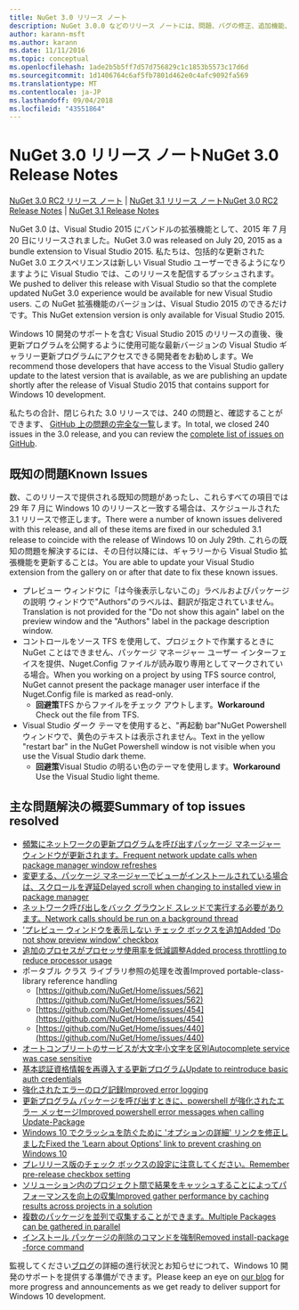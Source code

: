 ```yaml
---
title: NuGet 3.0 リリース ノート
description: NuGet 3.0.0 などのリリース ノートには、問題、バグの修正、追加機能、および Dcr が知られています。
author: karann-msft
ms.author: karann
ms.date: 11/11/2016
ms.topic: conceptual
ms.openlocfilehash: 1ade2b5b5ff7d57d756829c1c1853b5573c17d6d
ms.sourcegitcommit: 1d1406764c6af5fb7801d462e0c4afc9092fa569
ms.translationtype: MT
ms.contentlocale: ja-JP
ms.lasthandoff: 09/04/2018
ms.locfileid: "43551864"
---
```

# <a name="nuget-30-release-notes"></a><span data-ttu-id="3c31a-103">NuGet 3.0 リリース ノート</span><span class="sxs-lookup"><span data-stu-id="3c31a-103">NuGet 3.0 Release Notes</span></span>

<span data-ttu-id="3c31a-104">[NuGet 3.0 RC2 リリース ノート](../release-notes/nuget-3.0-RC2.md) | [NuGet 3.1 リリース ノート](../release-notes/nuget-3.1.md)</span><span class="sxs-lookup"><span data-stu-id="3c31a-104">[NuGet 3.0 RC2 Release Notes](../release-notes/nuget-3.0-RC2.md) | [NuGet 3.1 Release Notes](../release-notes/nuget-3.1.md)</span></span>

<span data-ttu-id="3c31a-105">NuGet 3.0 は、Visual Studio 2015 にバンドルの拡張機能として、2015 年 7 月 20 日にリリースされました。</span><span class="sxs-lookup"><span data-stu-id="3c31a-105">NuGet 3.0 was released on July 20, 2015 as a bundle extension to Visual Studio 2015.</span></span> <span data-ttu-id="3c31a-106">私たちは、包括的な更新された NuGet 3.0 エクスペリエンスは新しい Visual Studio ユーザーできるようになりますように Visual Studio では、このリリースを配信するプッシュされます。</span><span class="sxs-lookup"><span data-stu-id="3c31a-106">We pushed to deliver this release with Visual Studio so that the complete updated NuGet 3.0 experience would be available for new Visual Studio users.</span></span> <span data-ttu-id="3c31a-107">この NuGet 拡張機能のバージョンは、Visual Studio 2015 のできるだけです。</span><span class="sxs-lookup"><span data-stu-id="3c31a-107">This NuGet extension version is only available for Visual Studio 2015.</span></span>

<span data-ttu-id="3c31a-108">Windows 10 開発のサポートを含む Visual Studio 2015 のリリースの直後、後更新プログラムを公開するように使用可能な最新バージョンの Visual Studio ギャラリー更新プログラムにアクセスできる開発者をお勧めします。</span><span class="sxs-lookup"><span data-stu-id="3c31a-108">We recommend those developers that have access to the Visual Studio gallery update to the latest version that is available, as we are publishing an update shortly after the release of Visual Studio 2015 that contains support for Windows 10 development.</span></span>

<span data-ttu-id="3c31a-109">私たちの合計、閉じられた 3.0 リリースでは、240 の問題と、確認することができます、 [GitHub 上の問題の完全な一覧](https://github.com/NuGet/Home/issues?q=milestone%3A3.0.0-RTM+is%3Aclosed)します。</span><span class="sxs-lookup"><span data-stu-id="3c31a-109">In total, we closed 240 issues in the 3.0 release, and you can review the [complete list of issues on GitHub](https://github.com/NuGet/Home/issues?q=milestone%3A3.0.0-RTM+is%3Aclosed).</span></span>

## <a name="known-issues"></a><span data-ttu-id="3c31a-110">既知の問題</span><span class="sxs-lookup"><span data-stu-id="3c31a-110">Known Issues</span></span>

<span data-ttu-id="3c31a-111">数、このリリースで提供される既知の問題があったし、これらすべての項目では 29 年 7 月に Windows 10 のリリースと一致する場合は、スケジュールされた 3.1 リリースで修正します。</span><span class="sxs-lookup"><span data-stu-id="3c31a-111">There were a number of known issues delivered with this release, and all of these items are fixed in our scheduled 3.1 release to coincide with the release of Windows 10 on July 29th.</span></span>  <span data-ttu-id="3c31a-112">これらの既知の問題を解決するには、その日付以降には、ギャラリーから Visual Studio 拡張機能を更新することは。</span><span class="sxs-lookup"><span data-stu-id="3c31a-112">You are able to update your Visual Studio extension from the gallery on or after that date to fix these known issues.</span></span>

*  <span data-ttu-id="3c31a-113">プレビュー ウィンドウに「は今後表示しないこの」ラベルおよびパッケージの説明 ウィンドウで"Authors"のラベルは、翻訳が指定されていません。</span><span class="sxs-lookup"><span data-stu-id="3c31a-113">Translation is not provided for the "Do not show this again" label on the preview window and the "Authors" label in the package description window.</span></span>
*  <span data-ttu-id="3c31a-114">コントロールをソース TFS を使用して、プロジェクトで作業するときに NuGet ことはできません、パッケージ マネージャー ユーザー インターフェイスを提供、Nuget.Config ファイルが読み取り専用としてマークされている場合。</span><span class="sxs-lookup"><span data-stu-id="3c31a-114">When you working on a project by using TFS source control, NuGet cannot present the package manager user interface if the Nuget.Config file is marked as read-only.</span></span>
   * <span data-ttu-id="3c31a-115">**回避策**TFS からファイルをチェック アウトします。</span><span class="sxs-lookup"><span data-stu-id="3c31a-115">**Workaround** Check out the file from TFS.</span></span>
*  <span data-ttu-id="3c31a-116">Visual Studio ダーク テーマを使用すると、"再起動 bar"NuGet Powershell ウィンドウで、黄色のテキストは表示されません。</span><span class="sxs-lookup"><span data-stu-id="3c31a-116">Text in the yellow "restart bar" in the NuGet Powershell window is not visible when you use the Visual Studio dark theme.</span></span>
   * <span data-ttu-id="3c31a-117">**回避策**Visual Studio の明るい色のテーマを使用します。</span><span class="sxs-lookup"><span data-stu-id="3c31a-117">**Workaround** Use the Visual Studio light theme.</span></span>


## <a name="summary-of-top-issues-resolved"></a><span data-ttu-id="3c31a-118">主な問題解決の概要</span><span class="sxs-lookup"><span data-stu-id="3c31a-118">Summary of top issues resolved</span></span>

* [<span data-ttu-id="3c31a-119">頻繁にネットワークの更新プログラムを呼び出すパッケージ マネージャー ウィンドウが更新されます。</span><span class="sxs-lookup"><span data-stu-id="3c31a-119">Frequent network update calls when package manager window refreshes</span></span>](https://github.com/NuGet/Home/issues/515)
* [<span data-ttu-id="3c31a-120">変更する、パッケージ マネージャーでビューがインストールされている場合は、スクロールを遅延</span><span class="sxs-lookup"><span data-stu-id="3c31a-120">Delayed scroll when changing to installed view in package manager</span></span>](https://github.com/NuGet/Home/issues/519)
* [<span data-ttu-id="3c31a-121">ネットワーク呼び出しをバック グラウンド スレッドで実行する必要があります。</span><span class="sxs-lookup"><span data-stu-id="3c31a-121">Network calls should be run on a background thread</span></span>](https://github.com/NuGet/Home/issues/516)
* [<span data-ttu-id="3c31a-122">'プレビュー ウィンドウを表示しない チェック ボックスを追加</span><span class="sxs-lookup"><span data-stu-id="3c31a-122">Added 'Do not show preview window' checkbox</span></span>](https://github.com/NuGet/Home/issues/566)
* [<span data-ttu-id="3c31a-123">追加のプロセスがプロセッサ使用率を低減調整</span><span class="sxs-lookup"><span data-stu-id="3c31a-123">Added process throttling to reduce processor usage</span></span>](https://github.com/NuGet/Home/issues/356)
* <span data-ttu-id="3c31a-124">ポータブル クラス ライブラリ参照の処理を改善</span><span class="sxs-lookup"><span data-stu-id="3c31a-124">Improved portable-class-library reference handling</span></span>
    * [https://github.com/NuGet/Home/issues/562](https://github.com/NuGet/Home/issues/562)
    * [https://github.com/NuGet/Home/issues/454](https://github.com/NuGet/Home/issues/454)
    * [https://github.com/NuGet/Home/issues/440](https://github.com/NuGet/Home/issues/440)
* [<span data-ttu-id="3c31a-125">オートコンプリートのサービスが大文字小文字を区別</span><span class="sxs-lookup"><span data-stu-id="3c31a-125">Autocomplete service was case sensitive</span></span>](https://github.com/NuGet/Home/issues/198)
* [<span data-ttu-id="3c31a-126">基本認証資格情報を再導入する更新プログラム</span><span class="sxs-lookup"><span data-stu-id="3c31a-126">Update to reintroduce basic auth credentials</span></span>](https://github.com/NuGet/Home/issues/456)
* [<span data-ttu-id="3c31a-127">強化されたエラーのログ記録</span><span class="sxs-lookup"><span data-stu-id="3c31a-127">Improved error logging</span></span>](https://github.com/NuGet/Home/issues/407)
* [<span data-ttu-id="3c31a-128">更新プログラム パッケージを呼び出すときに、powershell が強化されたエラー メッセージ</span><span class="sxs-lookup"><span data-stu-id="3c31a-128">Improved powershell error messages when calling Update-Package</span></span>](https://github.com/NuGet/Home/issues/5)
* [<span data-ttu-id="3c31a-129">Windows 10 でクラッシュを防ぐために 'オプションの詳細' リンクを修正しました</span><span class="sxs-lookup"><span data-stu-id="3c31a-129">Fixed the 'Learn about Options' link to prevent crashing on Windows 10</span></span>](https://github.com/NuGet/Home/issues/822)
* [<span data-ttu-id="3c31a-130">プレリリース版のチェック ボックスの設定に注意してください。</span><span class="sxs-lookup"><span data-stu-id="3c31a-130">Remember pre-release checkbox setting</span></span>](https://github.com/NuGet/Home/issues/732)
* [<span data-ttu-id="3c31a-131">ソリューション内のプロジェクト間で結果をキャッシュすることによってパフォーマンスを向上の収集</span><span class="sxs-lookup"><span data-stu-id="3c31a-131">Improved gather performance by caching results across projects in a solution</span></span>](https://github.com/NuGet/Home/issues/721)
* [<span data-ttu-id="3c31a-132">複数のパッケージを並列で収集することができます。</span><span class="sxs-lookup"><span data-stu-id="3c31a-132">Multiple Packages can be gathered in parallel</span></span>](https://github.com/NuGet/Home/issues/713)
* [<span data-ttu-id="3c31a-133">インストール パッケージの削除のコマンドを強制</span><span class="sxs-lookup"><span data-stu-id="3c31a-133">Removed install-package -force command</span></span>](https://github.com/NuGet/Home/issues/697)

<span data-ttu-id="3c31a-134">監視してください[ブログ](http://blog.nuget.org)の詳細の進行状況とお知らせにつれて、Windows 10 開発のサポートを提供する準備ができます。</span><span class="sxs-lookup"><span data-stu-id="3c31a-134">Please keep an eye on [our blog](http://blog.nuget.org) for more progress and announcements as we get ready to deliver support for Windows 10 development.</span></span>